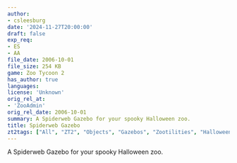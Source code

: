 ```yaml
---
author:
- csleesburg
date: '2024-11-27T20:00:00'
draft: false
exp_req:
- ES
- AA
file_date: 2006-10-01
file_size: 254 KB
game: Zoo Tycoon 2
has_author: true
languages:
license: 'Unknown'
orig_rel_at:
- 'ZooAdmin'
orig_rel_date: 2006-10-01
summary: A Spiderweb Gazebo for your spooky Halloween zoo.
title: Spiderweb Gazebo
zt2tags: ["All", "ZT2", "Objects", "Gazebos", "Zootilities", "Halloween", "Holidays"]
---
```

A Spiderweb Gazebo for your spooky Halloween zoo.
